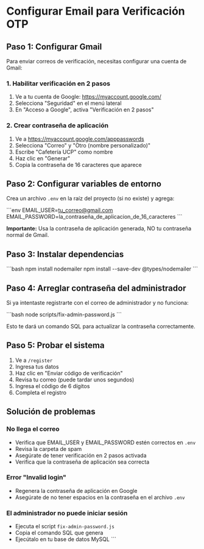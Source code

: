# Configurar Email para Verificación OTP

## Paso 1: Configurar Gmail

Para enviar correos de verificación, necesitas configurar una cuenta de Gmail:

### 1. Habilitar verificación en 2 pasos
1. Ve a tu cuenta de Google: https://myaccount.google.com/
2. Selecciona "Seguridad" en el menú lateral
3. En "Acceso a Google", activa "Verificación en 2 pasos"

### 2. Crear contraseña de aplicación
1. Ve a https://myaccount.google.com/apppasswords
2. Selecciona "Correo" y "Otro (nombre personalizado)"
3. Escribe "Cafetería UCP" como nombre
4. Haz clic en "Generar"
5. Copia la contraseña de 16 caracteres que aparece

## Paso 2: Configurar variables de entorno

Crea un archivo `.env` en la raíz del proyecto (si no existe) y agrega:

\`\`\`env
EMAIL_USER=tu_correo@gmail.com
EMAIL_PASSWORD=la_contraseña_de_aplicacion_de_16_caracteres
\`\`\`

**Importante:** Usa la contraseña de aplicación generada, NO tu contraseña normal de Gmail.

## Paso 3: Instalar dependencias

\`\`\`bash
npm install nodemailer
npm install --save-dev @types/nodemailer
\`\`\`

## Paso 4: Arreglar contraseña del administrador

Si ya intentaste registrarte con el correo de administrador y no funciona:

\`\`\`bash
node scripts/fix-admin-password.js
\`\`\`

Esto te dará un comando SQL para actualizar la contraseña correctamente.

## Paso 5: Probar el sistema

1. Ve a `/register`
2. Ingresa tus datos
3. Haz clic en "Enviar código de verificación"
4. Revisa tu correo (puede tardar unos segundos)
5. Ingresa el código de 6 dígitos
6. Completa el registro

## Solución de problemas

### No llega el correo
- Verifica que EMAIL_USER y EMAIL_PASSWORD estén correctos en `.env`
- Revisa la carpeta de spam
- Asegúrate de tener verificación en 2 pasos activada
- Verifica que la contraseña de aplicación sea correcta

### Error "Invalid login"
- Regenera la contraseña de aplicación en Google
- Asegúrate de no tener espacios en la contraseña en el archivo `.env`

### El administrador no puede iniciar sesión
- Ejecuta el script `fix-admin-password.js`
- Copia el comando SQL que genera
- Ejecútalo en tu base de datos MySQL
\`\`\`

```json file="" isHidden
